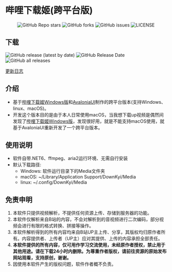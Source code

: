 # 哔哩下载姬(跨平台版)

<p style="text-align: center">
    <a href="https://github.com/yaobiao131/downkyicore/stargazers" style="text-decoration:none" >
        <img alt="GitHub Repo stars" src="https://img.shields.io/github/stars/yaobiao131/downkyicore">
    </a>
    <a href="https://github.com/yaobiao131/downkyicore/network" style="text-decoration:none" >
        <img alt="GitHub forks" src="https://img.shields.io/github/forks/yaobiao131/downkyicore">
    </a>
    <a href="https://github.com/yaobiao131/downkyicore/issues" style="text-decoration:none">
        <img alt="GitHub issues" src="https://img.shields.io/github/issues/yaobiao131/downkyicore">
    </a>
    <a href="https://github.com/yaobiao131/downkyicore/blob/main/LICENSE" style="text-decoration:none" >
        <img alt="LICENSE" src="https://img.shields.io/github/license/yaobiao131/downkyicore">
    </a>
</p>

## 下载

<p>
    <a href="https://github.com/yaobiao131/downkyi/releases/latest" style="text-decoration:none">
       <img alt="GitHub release (latest by date)" src="https://img.shields.io/github/v/release/yaobiao131/downkyicore">
    </a>
    <a href="https://github.com/yaobiao131/downkyi/releases/latest" style="text-decoration:none">
       <img alt="GitHub Release Date" src="https://img.shields.io/github/release-date/yaobiao131/downkyicore">
    </a>
    <a href="https://github.com/yaobiao131/downkyi/releases" style="text-decoration:none">
       <img alt="GitHub all releases" src="https://img.shields.io/github/downloads/yaobiao131/downkyicore/total">
    </a>
</p>

[更新日志](CHANGELOG.md)

## 介绍

- 基于[哔哩下载姬Windows版](https://github.com/leiurayer/downkyi)和[AvaloniaUI](https://github.com/AvaloniaUI/Avalonia)制作的跨平台版本(支持Windows、linux、macOS)。
- 开发这个版本目的是由于本人日常使用macOS，当我想下载up视频是偶然间发现了[哔哩下载姬Windows版](https://github.com/leiurayer/downkyi)，发现很好用，就是不能支持macOS使用，就基于AvaloniaUI重新开发了一个跨平台版本。

## 使用说明
- 软件自带.NET6、ffmpeg、aria2运行环境、无需自行安装
- 默认下载路径:
  - Windows: 软件运行目录下的Media文件夹
  - macOS: ~/Library/Application Support/DownKyi/Media
  - linux: ~/.config/DownKyi/Media

## 免责申明
1. 本软件只提供视频解析，不提供任何资源上传、存储到服务器的功能。
2. 本软件仅解析来自B站的内容，不会对解析到的音视频进行二次编码，部分视频会进行有限的格式转换、拼接等操作。
3. 本软件解析得到的所有内容均来自B站UP主上传、分享，其版权均归原作者所有。内容提供者、上传者（UP主）应对其提供、上传的内容承担全部责任。
4. **本软件提供的所有内容，仅可用作学习交流使用，未经原作者授权，禁止用于其他用途。请在下载24小时内删除。为尊重作者版权，请前往资源的原始发布网站观看，支持原创，谢谢。**
5. 因使用本软件产生的版权问题，软件作者概不负责。